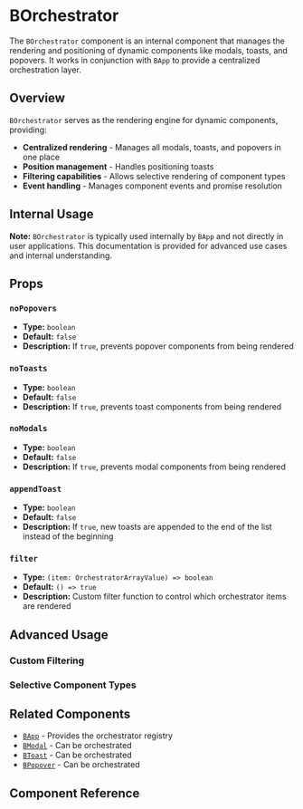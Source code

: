 # BOrchestrator

<PageHeader>

The `BOrchestrator` component is an internal component that manages the rendering and positioning of dynamic components like modals, toasts, and popovers. It works in conjunction with `BApp` to provide a centralized orchestration layer.

</PageHeader>

## Overview

`BOrchestrator` serves as the rendering engine for dynamic components, providing:

- **Centralized rendering** - Manages all modals, toasts, and popovers in one place
- **Position management** - Handles positioning toasts
- **Filtering capabilities** - Allows selective rendering of component types
- **Event handling** - Manages component events and promise resolution

## Internal Usage

<HighlightCard type="info">

**Note:** `BOrchestrator` is typically used internally by `BApp` and not directly in user applications. This documentation is provided for advanced use cases and internal understanding.

</HighlightCard>

<HighlightCard>
<template #html>

```vue
<template>
  <BOrchestrator append-toast />
</template>

<script setup lang="ts">
import {BOrchestrator} from 'bootstrap-vue-next'
</script>
```

</template>
</HighlightCard>

## Props

### `noPopovers`

- **Type:** `boolean`
- **Default:** `false`
- **Description:** If `true`, prevents popover components from being rendered

### `noToasts`

- **Type:** `boolean`
- **Default:** `false`
- **Description:** If `true`, prevents toast components from being rendered

### `noModals`

- **Type:** `boolean`
- **Default:** `false`
- **Description:** If `true`, prevents modal components from being rendered

### `appendToast`

- **Type:** `boolean`
- **Default:** `false`
- **Description:** If `true`, new toasts are appended to the end of the list instead of the beginning

### `filter`

- **Type:** `(item: OrchestratorArrayValue) => boolean`
- **Default:** `() => true`
- **Description:** Custom filter function to control which orchestrator items are rendered

## Advanced Usage

### Custom Filtering

<HighlightCard>
<template #html>

```vue
<template>
  <BOrchestrator :filter="customFilter" />
</template>

<script setup lang="ts">
import {BOrchestrator} from 'bootstrap-vue-next'
import type {OrchestratorArrayValue} from 'bootstrap-vue-next'

const customFilter = (item: OrchestratorArrayValue) => {
  // Only show high-priority items
  return item.options?.priority === 'high'
}
</script>
```

</template>
</HighlightCard>

### Selective Component Types

<HighlightCard>
<template #html>

```vue
<template>
  <!-- Only render toasts, no modals or popovers -->
  <BOrchestrator no-modals no-popovers />
</template>
```

</template>
</HighlightCard>

## Related Components

- [`BApp`](/docs/components/app) - Provides the orchestrator registry
- [`BModal`](/docs/components/modal) - Can be orchestrated
- [`BToast`](/docs/components/toast) - Can be orchestrated
- [`BPopover`](/docs/components/popover) - Can be orchestrated

## Component Reference

<ComponentReference :data="data" />

<script setup lang="ts">
import {data} from '../../data/components/orchestrator.data'
</script>
